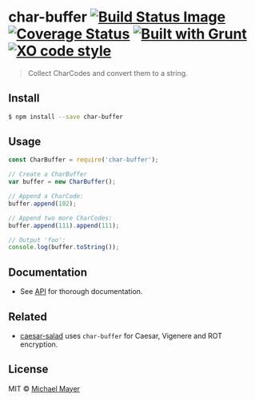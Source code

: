# char-buffer [![Build Status Image](https://travis-ci.org/schnittstabil/char-buffer.svg)](https://travis-ci.org/schnittstabil/char-buffer) [![Coverage Status](https://coveralls.io/repos/github/schnittstabil/char-buffer/badge.svg?branch=master)](https://coveralls.io/github/schnittstabil/char-buffer?branch=master) [![Built with Grunt](https://gruntjs.com/cdn/builtwith.svg)](http://gruntjs.com) [![XO code style](https://img.shields.io/badge/code_style-XO-5ed9c7.svg)](https://github.com/sindresorhus/xo)

> Collect CharCodes and convert them to a string.

## Install

```bash
$ npm install --save char-buffer
```

## Usage

```javascript
const CharBuffer = require('char-buffer');

// Create a CharBuffer
var buffer = new CharBuffer();

// Append a CharCode:
buffer.append(102);

// Append two more CharCodes:
buffer.append(111).append(111);

// Output 'foo':
console.log(buffer.toString());
```


## Documentation

* See [API](http://schnittstabil.github.io/char-buffer/api/#!/api) for thorough documentation.

## Related

* [caesar-salad](https://github.com/schnittstabil/caesar-salad) uses `char-buffer` for Caesar, Vigenere and ROT encryption.

## License

MIT © [Michael Mayer](http://schnittstabil.de)
